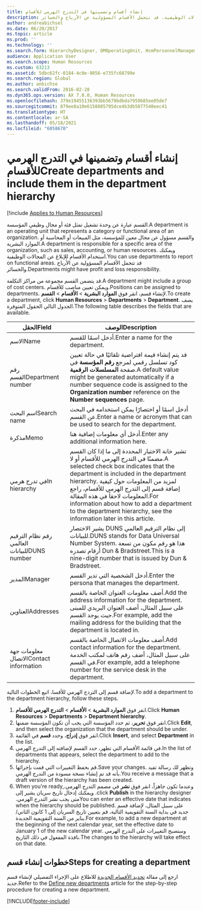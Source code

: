 ```yaml
---
title: إنشاء أقسام وتضمينها في التدرج الهرمي للأقسام
description: القسم عبارة عن وحدة تشغيل تمثل فئة أو مجال وظيفي المؤسسة. والقسم مسؤول عن مجال معين للمؤسسة، مثل المبيعات أو المحاسبة أو الموارد البشرية. ويمكنك استخدام الأقسام للإبلاغ عن المجالات الوظيفية. قد تتحمل الأقسام المسؤولية عن الأرباح والخسائر.
author: andreabichsel
ms.date: 06/20/2017
ms.topic: article
ms.prod: ''
ms.technology: ''
ms.search.form: HierarchyDesigner, OMOperatingUnit, HcmPersonnelManagementWorkspace
audience: Application User
ms.search.scope: Human Resources
ms.custom: 63213
ms.assetid: 5dbc62fc-0184-4c0e-9856-e735fc68799e
ms.search.region: Global
ms.author: anbichse
ms.search.validFrom: 2016-02-28
ms.dyn365.ops.version: AX 7.0.0, Human Resources
ms.openlocfilehash: 379e19455136393bb5679bdbda7959b85ee05de7
ms.sourcegitcommit: 879ee8a10e6158885795dce4b3db5077540eec41
ms.translationtype: HT
ms.contentlocale: ar-SA
ms.lasthandoff: 05/18/2021
ms.locfileid: "6058670"
---
```

# <a name="create-departments-and-include-them-in-the-department-hierarchy"></a><span data-ttu-id="3a96a-106">إنشاء أقسام وتضمينها في التدرج الهرمي للأقسام</span><span class="sxs-lookup"><span data-stu-id="3a96a-106">Create departments and include them in the department hierarchy</span></span>

[!include [Applies to Human Resources](../includes/applies-to-hr.md)]

<span data-ttu-id="3a96a-107">القسم عبارة عن وحدة تشغيل تمثل فئة أو مجال وظيفي المؤسسة.</span><span class="sxs-lookup"><span data-stu-id="3a96a-107">A department is an operating unit that represents a category or functional area of an organization.</span></span> <span data-ttu-id="3a96a-108">والقسم مسؤول عن مجال معين للمؤسسة، مثل المبيعات أو المحاسبة أو الموارد البشرية.</span><span class="sxs-lookup"><span data-stu-id="3a96a-108">A department is responsible for a specific area of the organization, such as sales, accounting, or human resources.</span></span> <span data-ttu-id="3a96a-109">ويمكنك استخدام الأقسام للإبلاغ عن المجالات الوظيفية.</span><span class="sxs-lookup"><span data-stu-id="3a96a-109">You can use departments to report on functional areas.</span></span> <span data-ttu-id="3a96a-110">قد تتحمل الأقسام المسؤولية عن الأرباح والخسائر.</span><span class="sxs-lookup"><span data-stu-id="3a96a-110">Departments might have profit and loss responsibility.</span></span>

<span data-ttu-id="3a96a-111">قد يتضمن القسم مجموعة من مراكز التكلفة.</span><span class="sxs-lookup"><span data-stu-id="3a96a-111">A department might include a group of cost centers.</span></span> <span data-ttu-id="3a96a-112">ويمكن تعيين مناصب للأقسام.</span><span class="sxs-lookup"><span data-stu-id="3a96a-112">Positions can be assigned to departments.</span></span> <span data-ttu-id="3a96a-113">لإنشاء قسم، انقر فوق **الموارد البشرية** &gt; **الأقسام** &gt; **القسم**.</span><span class="sxs-lookup"><span data-stu-id="3a96a-113">To create a department, click **Human Resources** &gt; **Departments** &gt; **Department**.</span></span> <span data-ttu-id="3a96a-114">يصف الجدول التالي الحقول المتوفرة.‬</span><span class="sxs-lookup"><span data-stu-id="3a96a-114">The following table describes the fields that are available.</span></span>

| <span data-ttu-id="3a96a-115">الحقل</span><span class="sxs-lookup"><span data-stu-id="3a96a-115">Field</span></span>               | <span data-ttu-id="3a96a-116">الوصف</span><span class="sxs-lookup"><span data-stu-id="3a96a-116">Description</span></span>                                                                                                                                                                                                       |
|---------------------|-------------------------------------------------------------------------------------------------------------------------------------------------------------------------------------------------------------------|
| <span data-ttu-id="3a96a-117">الاسم</span><span class="sxs-lookup"><span data-stu-id="3a96a-117">Name</span></span>                | <span data-ttu-id="3a96a-118">أدخل اسمًا للقسم.</span><span class="sxs-lookup"><span data-stu-id="3a96a-118">Enter a name for the department.</span></span>                                                                                                                                                                                  |
| <span data-ttu-id="3a96a-119">رقم القسم</span><span class="sxs-lookup"><span data-stu-id="3a96a-119">Department number</span></span>   | <span data-ttu-id="3a96a-120">قد يتم إنشاء قيمة افتراضية تلقائيًا في حالة تعيين كود تسلسل رقمي لمرجع **رقم المؤسسة** في صفحة **المسلسلات الرقمية**.</span><span class="sxs-lookup"><span data-stu-id="3a96a-120">A default value might be generated automatically if a number sequence code is assigned to the **Organization number** reference on the **Number sequences** page.</span></span>                                                 |
| <span data-ttu-id="3a96a-121">اسم البحث</span><span class="sxs-lookup"><span data-stu-id="3a96a-121">Search name</span></span>         | <span data-ttu-id="3a96a-122">أدخل اسمًا أو اختصارًا يمكن استخدامه في البحث عن القسم.</span><span class="sxs-lookup"><span data-stu-id="3a96a-122">Enter a name or acronym that can be used to search for the department.</span></span>                                                                                                                                            |
| <span data-ttu-id="3a96a-123">مذكرة</span><span class="sxs-lookup"><span data-stu-id="3a96a-123">Memo</span></span>                | <span data-ttu-id="3a96a-124">أدخل أي معلومات إضافية هنا.</span><span class="sxs-lookup"><span data-stu-id="3a96a-124">Enter any additional information here.</span></span>                                                                                                                                                                            |
| <span data-ttu-id="3a96a-125">في تدرج هرمي</span><span class="sxs-lookup"><span data-stu-id="3a96a-125">In hierarchy</span></span>        | <span data-ttu-id="3a96a-126">تشير خانة الاختيار المحددة إلى ما إذا كان القسم مضمنًا في التدرج الهرمي للأقسام أو لا.</span><span class="sxs-lookup"><span data-stu-id="3a96a-126">A selected check box indicates that the department is included in the department hierarchy.</span></span> <span data-ttu-id="3a96a-127">لمزيد من المعلومات حول كيفية إضافة قسم إلى التدرج الهرمي للأقسام، راجع المعلومات لاحقاً في هذه المقالة.</span><span class="sxs-lookup"><span data-stu-id="3a96a-127">For information about how to add a department to the department hierarchy, see the information later in this article.</span></span> |
| <span data-ttu-id="3a96a-128">رقم نظام الترقيم العالمي للبيانات</span><span class="sxs-lookup"><span data-stu-id="3a96a-128">DUNS number</span></span>         | <span data-ttu-id="3a96a-129">يشير الاختصار DUNS إلى نظام الترقيم العالمي للبيانات.</span><span class="sxs-lookup"><span data-stu-id="3a96a-129">DUNS stands for Data Universal Number System.</span></span> <span data-ttu-id="3a96a-130">هذا هو رقم مكون من تسعة أرقام تصدره Dun & Bradstreet.</span><span class="sxs-lookup"><span data-stu-id="3a96a-130">This is a nine-digit number that is issued by Dun & Bradstreet.</span></span>                                                                                                     |
| <span data-ttu-id="3a96a-131">المدير</span><span class="sxs-lookup"><span data-stu-id="3a96a-131">Manager</span></span>             | <span data-ttu-id="3a96a-132">أدخل الشخصية التي تدير القسم.</span><span class="sxs-lookup"><span data-stu-id="3a96a-132">Enter the persona that manages the department.</span></span>                                                                                                                                                                    |
| <span data-ttu-id="3a96a-133">العناوين</span><span class="sxs-lookup"><span data-stu-id="3a96a-133">Addresses</span></span>           | <span data-ttu-id="3a96a-134">أضف معلومات العنوان الخاصة بالقسم.</span><span class="sxs-lookup"><span data-stu-id="3a96a-134">Add the address information for the department.</span></span> <span data-ttu-id="3a96a-135">على سبيل المثال، أضف العنوان البريدي للمبنى حيث يوجد القسم.</span><span class="sxs-lookup"><span data-stu-id="3a96a-135">For example, add the mailing address for the building that the department is located in.</span></span>                                                                          |
| <span data-ttu-id="3a96a-136">معلومات جهة الاتصال</span><span class="sxs-lookup"><span data-stu-id="3a96a-136">Contact information</span></span> | <span data-ttu-id="3a96a-137">أضف معلومات الاتصال الخاصة بالقسم.</span><span class="sxs-lookup"><span data-stu-id="3a96a-137">Add contact information for the department.</span></span> <span data-ttu-id="3a96a-138">على سبيل المثال، أضف رقم هاتف لمكتب الخدمة في القسم.</span><span class="sxs-lookup"><span data-stu-id="3a96a-138">For example, add a telephone number for the service desk in the department.</span></span>                                                                                           |

<span data-ttu-id="3a96a-139">لإضافة قسم إلى التردج الهرمي للأقسا، اتبع الخطوات التالية.</span><span class="sxs-lookup"><span data-stu-id="3a96a-139">To add a department to the department hierarchy, follow these steps.</span></span>

1.  <span data-ttu-id="3a96a-140">انقر فوق **الموارد البشرية** &gt; **الأقسام** &gt; **التدرج الهرمي للأقسام**.</span><span class="sxs-lookup"><span data-stu-id="3a96a-140">Click **Human Resources** &gt; **Departments** &gt; **Department hierarchy**.</span></span>
2.  <span data-ttu-id="3a96a-141">انقر فوق **تحرير**، ثم حدد المؤسسة التي يجب أن تكون المؤسسة ضمنها.</span><span class="sxs-lookup"><span data-stu-id="3a96a-141">Click **Edit**, and then select the organization that the department should be under.</span></span>
3.  <span data-ttu-id="3a96a-142">انقر فوق **إدراج**، وحدد **قسم** في القائمة.</span><span class="sxs-lookup"><span data-stu-id="3a96a-142">Click **Insert**, and select **Department** in the list.</span></span>
4.  <span data-ttu-id="3a96a-143">في قائمة الأقسام التي تظهر، حدد القسم لإضافته إلى التدرج الهرمي.</span><span class="sxs-lookup"><span data-stu-id="3a96a-143">In the list of departments that appears, select the department to add to the hierarchy.</span></span>
5.  <span data-ttu-id="3a96a-144">‏‏قم بحفظ التغييرات التي قمت بإجرائها.</span><span class="sxs-lookup"><span data-stu-id="3a96a-144">Save your changes.</span></span> <span data-ttu-id="3a96a-145">وتظهر لك رسالة تفيد بأنه قد تم إنشاء نسخة مسودة من التدرج الهرمي.</span><span class="sxs-lookup"><span data-stu-id="3a96a-145">You receive a message that a draft version of the hierarchy has been created.</span></span>
6.  <span data-ttu-id="3a96a-146">‏‫وعندما تكون جاهزاً، انقر فوق **نشر‬‏‫** في مصمم التدرج الهرمي.</span><span class="sxs-lookup"><span data-stu-id="3a96a-146">When you're ready, click **Publish** in the hierarchy designer.</span></span> <span data-ttu-id="3a96a-147">ويمكنك إدخال تاريخ سريان يشير إلى متى يجب نشر التدرج الهرمي.‬</span><span class="sxs-lookup"><span data-stu-id="3a96a-147">You can enter an effective date that indicates when the hierarchy should be published.</span></span> <span data-ttu-id="3a96a-148">على سبيل المثال، لإضافة قسم جديد في بداية السنة التقويمية التالية، قم بتعيين تاريخ السريان إلى 1 كانون الثاني/يناير من السنة التقويمية الجديدة.</span><span class="sxs-lookup"><span data-stu-id="3a96a-148">For example, to add a new department at the beginning of the next calendar year, set the effective date to January 1 of the new calendar year.</span></span> <span data-ttu-id="3a96a-149">وستصبح التغييرات على التدرج الهرمي نافذة المفعول في ذلك التاريخ.</span><span class="sxs-lookup"><span data-stu-id="3a96a-149">The changes to the hierarchy will take effect on that date.</span></span>

## <a name="steps-for-creating-a-department"></a><span data-ttu-id="3a96a-150">خطوات إنشاء قسم</span><span class="sxs-lookup"><span data-stu-id="3a96a-150">Steps for creating a department</span></span>
<span data-ttu-id="3a96a-151">ارجع إلى مقالة [تحديد الأقسام الجديدة](./hr-personnel-define-departments.md) للاطلاع على الإجراء التفصيلي لإنشاء قسم جديد.</span><span class="sxs-lookup"><span data-stu-id="3a96a-151">Refer to the [Define new departments](./hr-personnel-define-departments.md) article for the step-by-step procedure for creating a new department.</span></span> 


[!INCLUDE[footer-include](../includes/footer-banner.md)]